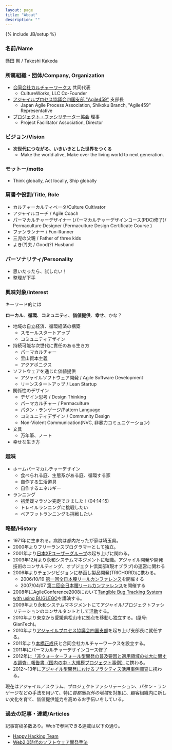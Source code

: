 ```yaml
---
layout: page
title: "About"
description: ""
---
```

{% include JB/setup %}

### 名前/Name

懸田 剛 / Takeshi Kakeda

### 所属組織・団体/Company, Organization

- [合同会社カルチャーワークス](http://wwww.cultureworks.jp/)  共同代表
  - CultureWorks, LLC Co-Founder
- [アジャイルプロセス協議会四国支部 "Agile459"](https://sites.google.com/site/agile459/) 支部長
  - Japan Agile Process Association, Shikoku Branch, "Agile459" Representative
- [プロジェクト・ファシリテーター協会](http://www.pf-i.org/) 理事
  - Project Facilitator Association, Director

### ビジョン/Vision

- **次世代につながる、いきいきとした世界をつくる**
  - Make the world alive, Make over the living world to next generation.

### モットー/motto

- Think globally, Act locally, Ship globally

### 肩書や役割/Title, Role

- カルチャーカルティベータ/Culture Cultivator
- アジャイルコーチ / Agile Coach
- パーマカルチャーデザイナー (パーマカルチャーデザインコース(PDC)修了)/ Permaculture Designer (Permaculture Design Certificate Course )
- ファンランナー / Fun-Runner
- 三児の父親 / Father of three kids
- よき(?)夫 / Good(?) Husband

### パーソナリティ/Personality

- 思いたったら、試したい！
- 整理が下手

### 興味対象/Interest

キーワード的には

**ローカル**、**循環**、**コミュニティ**、**価値提供**、**幸せ**、かな？

- 地域の自立経済、循環経済の構築
  - スモールスタートアップ
  - コミュニティデザイン
- 持続可能な次世代に責任のある生き方
  - パーマカルチャー
  - 里山資本主義
  - アクアポニクス
- ソフトウェアを通じた価値提供
  - アジャイルソフトウェア開発 / Agile Software Development
  - リーンスタートアップ / Lean Startup
- 関係性のデザイン
  - デザイン思考 / Design Thinking
  - パーマカルチャー / Permaculture
  - パタン・ランゲージ/Pattern Language
  - コミュニティデザイン / Community Design
  - Non-Violent Communication(NVC, 非暴力コミュニケーション)
- 文具
  - 万年筆、ノート
- 幸せな生き方

### 趣味

- ホームパーマカルチャーデザイン
  - 食べられる庭、生態系がある庭、循環する家
  - 自作する生活道具
  - 自作するエネルギー
- ランニング
  - 初愛媛マラソン完走できました！(04:14:15)
  - トレイルランニングに挑戦したい
  - ベアフットランニングも挑戦したい

### 略歴/History

- 1971年に生まれる。病院は都内だったが家は埼玉県。
- 2000年よりフリーランスプログラマーとして独立。
- 2001年より[日本XPユーザーグループ](http://xpjug.com/)の起ち上げに関わる。
- 2003年12月より永和システムマネジメントに転職。アジャイル開発や開発技術のコンサルティング、オブジェクト倶楽部l(現オブラブ)の運営に関わる
- 2006年よりチェンジビジョンに参画し製品開発(TRICHORD)に携わる。
  - 2006/10/19 [第一回全日本腰リールカンファレンス](http://itpro.nikkeibp.co.jp/article/NEWS/20061020/251372/)を開催する
  - 2007/04/07 [第二回全日本腰リールカンファレンス](http://goo.gl/T21LR)を開催する
- 2008年にAgileConference2008において[Tangible Bug Tracking System with using BUGLEGO](http://www.slideshare.net/kkd/tangible-bug-tracking-using-lego-bricks-in-agile2008-toronto)を講演する。
- 2009年より永和システムマネジメントにてアジャイル/プロジェクトファシリテーションのコンサルタントとして活動する。
- 2010年より東京から愛媛県松山市に拠点を移動し独立する。(屋号: GianTech)。
- 2010年より[アジャイルプロセス協議会四国支部](https://sites.google.com/site/agile459/)を起ち上げ支部長に就任する。
- 2011年より[本橋正成](http://d.hatena.ne.jp/masanari/)氏と合同会社カルチャーワークスを設立する。
- 2011年にパーマカルチャーデザインコース修了
- 2012年に[「非ウォーターフォール型開発の普及要因と適用領域の拡大に関する調査」報告書（国内の中・大規模プロジェクト事例）](http://goo.gl/sI9nAk)に携わる。
- 2012〜13年に[アジャイル型開発におけるプラクティス活用事例調査](http://goo.gl/XEkH7)に携わる。

現在はアジャイル／スクラム、プロジェクトファシリテーション、パタン・ランゲージなどの手法を用いて、特に*首都圏以外の地域*を対象に、顧客組織内に新しい文化を育て、価値提供能力を高めるお手伝いをしている。

### 過去の記事・連載/Articles

記事寄稿多数あり。Webで参照できる連載は以下の通り。

- [Happy Hacking Team](http://enterprisezine.jp/author/50) 
- [Web2.0時代のソフトウェア開発手法](http://itpro.nikkeibp.co.jp/article/COLUMN/20060402/234199/)




